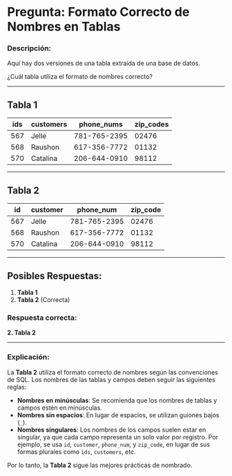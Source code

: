 # Pregunta: Formato Correcto de Nombres en Tablas

### Descripción:
Aquí hay dos versiones de una tabla extraída de una base de datos.

¿Cuál tabla utiliza el formato de nombres correcto?

---

## Tabla 1
| ids  | customers | phone_nums   | zip_codes |
|------|-----------|--------------|-----------|
| 567  | Jelle     | 781-765-2395 | 02476     |
| 568  | Raushon   | 617-356-7772 | 01132     |
| 570  | Catalina  | 206-644-0910 | 98112     |

---

## Tabla 2
| id   | customer  | phone_num    | zip_code  |
|------|-----------|--------------|-----------|
| 567  | Jelle     | 781-765-2395 | 02476     |
| 568  | Raushon   | 617-356-7772 | 01132     |
| 570  | Catalina  | 206-644-0910 | 98112     |

---

## Posibles Respuestas:
1. **Tabla 1**
2. **Tabla 2** (Correcta)

### Respuesta correcta:
**2. Tabla 2**

---

### Explicación:
La **Tabla 2** utiliza el formato correcto de nombres según las convenciones de SQL. Los nombres de las tablas y campos deben seguir las siguientes reglas:
- **Nombres en minúsculas**: Se recomienda que los nombres de tablas y campos estén en minúsculas.
- **Nombres sin espacios**: En lugar de espacios, se utilizan guiones bajos (`_`).
- **Nombres singulares**: Los nombres de los campos suelen estar en singular, ya que cada campo representa un solo valor por registro. Por ejemplo, se usa `id`, `customer`, `phone_num`, y `zip_code`, en lugar de sus formas plurales como `ids`, `customers`, etc.

Por lo tanto, la **Tabla 2** sigue las mejores prácticas de nombrado.
